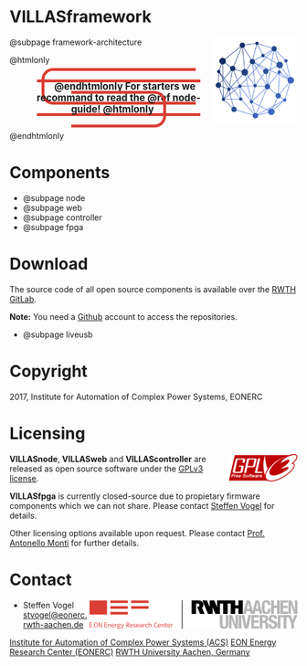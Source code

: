 # VILLASframework

<img src="images/logos/villas_framework.svg" align="right" width="150px" >

@subpage framework-architecture

@htmlonly <div style="text-align: center; margin: 2em"><span style="font-size: 1.2em; font-weight: bold; padding: 1em; border: 5px solid #db3e34; border-radius: 20px;"> @endhtmlonly
For starters we recommand to read the @ref node-guide!
@htmlonly </span></div> @endhtmlonly

# Components

- @subpage node
- @subpage web
- @subpage controller
- @subpage fpga

# Download

The source code of all open source components is available over the [RWTH GitLab](https://git.rwth-aachen.de).

**Note:** You need a [Github](https://www.github.com) account to access the repositories.

- @subpage liveusb

# Copyright

2017, Institute for Automation of Complex Power Systems, EONERC

# Licensing

<img alt="GPLv3 logo" src="images/logos/gplv3.png" width="120" align="right"> 

__VILLASnode__, __VILLASweb__ and __VILLAScontroller__ are released as open source software under the [GPLv3 license](https://www.gnu.org/licenses/gpl-3.0.en.html).

__VILLASfpga__ is currently closed-source due to propietary firmware components which we can not share.
Please contact [Steffen Vogel](mailto:stvogel@eoenrc.rwth-aachen.de) for details.

Other licensing options available upon request.
Please contact [Prof. Antonello Monti](mailto:amonti@eonerc.rwth-aachen.de) for further details.

# Contact

<img alt="EONERC ACS Logo" src="images/logos/eonerc_logo.png" align="right" />

- Steffen Vogel <stvogel@eonerc.rwth-aachen.de>

[Institute for Automation of Complex Power Systems (ACS)](http://www.acs.eonerc.rwth-aachen.de)
[EON Energy Research Center (EONERC)](http://www.eonerc.rwth-aachen.de)
[RWTH University Aachen, Germany](http://www.rwth-aachen.de) 